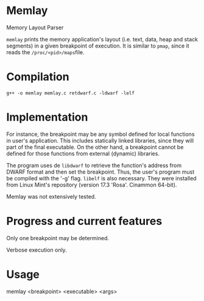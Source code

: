 # Memlay
Memory Layout Parser

`memlay` prints the memory application's layout (i.e. text, data, heap and stack segments) in a given breakpoint of execution. It is similar to `pmap`, since it reads the `/proc/<pid>/maps`file.

# Compilation

`g++ -o memlay memlay.c retdwarf.c -ldwarf -lelf`

# Implementation

For instance, the breakpoint may be any symbol defined for local functions in user's application. This includes statically linked libraries, since they will part of the final executable. On the other hand, a breakpoint cannot be defined for those functions from external (dynamic) libraries.

The program uses de `libdwarf` to retrieve the function's address from DWARF format and then set the breakpoint. Thus, the user's program must be compiled with the '-g' flag. `libelf` is also necessary. They were installed from Linux Mint's repository (version 17.3 'Rosa'. Cinammon 64-bit).

Memlay was not extensively tested.

# Progress and current features

Only one breakpoint may be determined.

Verbose execution only.

# Usage
memlay \<breakpoint\> \<executable\> \<args\>
